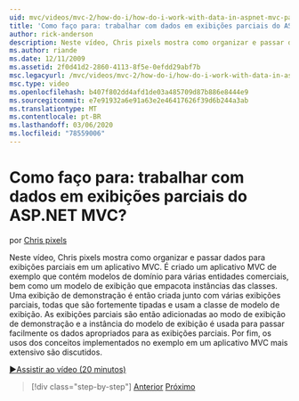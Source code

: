 ```yaml
---
uid: mvc/videos/mvc-2/how-do-i/how-do-i-work-with-data-in-aspnet-mvc-partial-views
title: 'Como faço para: trabalhar com dados em exibições parciais do ASP.NET MVC? | Microsoft Docs'
author: rick-anderson
description: Neste vídeo, Chris pixels mostra como organizar e passar dados para exibições parciais em um aplicativo MVC. É criado um aplicativo MVC de exemplo que contém o domínio...
ms.author: riande
ms.date: 12/11/2009
ms.assetid: 2f0d41d2-2860-4113-8f5e-0efdd29abf7b
msc.legacyurl: /mvc/videos/mvc-2/how-do-i/how-do-i-work-with-data-in-aspnet-mvc-partial-views
msc.type: video
ms.openlocfilehash: b407f802dd4afd1de03a485709d87b886e8444e9
ms.sourcegitcommit: e7e91932a6e91a63e2e46417626f39d6b244a3ab
ms.translationtype: MT
ms.contentlocale: pt-BR
ms.lasthandoff: 03/06/2020
ms.locfileid: "78559006"
---
```

# <a name="how-do-i-work-with-data-in-aspnet-mvc-partial-views"></a>Como faço para: trabalhar com dados em exibições parciais do ASP.NET MVC?

por [Chris pixels](https://twitter.com/chrispels)

Neste vídeo, Chris pixels mostra como organizar e passar dados para exibições parciais em um aplicativo MVC. É criado um aplicativo MVC de exemplo que contém modelos de domínio para várias entidades comerciais, bem como um modelo de exibição que empacota instâncias das classes. Uma exibição de demonstração é então criada junto com várias exibições parciais, todas que são fortemente tipadas e usam a classe de modelo de exibição. As exibições parciais são então adicionadas ao modo de exibição de demonstração e a instância do modelo de exibição é usada para passar facilmente os dados apropriados para as exibições parciais. Por fim, os usos dos conceitos implementados no exemplo em um aplicativo MVC mais extensivo são discutidos.

[&#9654;Assistir ao vídeo (20 minutos)](https://channel9.msdn.com/Blogs/ASP-NET-Site-Videos/how-do-i-work-with-data-in-aspnet-mvc-partial-views)

> [!div class="step-by-step"]
> [Anterior](how-do-i-return-json-formatted-data-for-an-ajax-call-in-an-aspnet-mvc-web-application.md)
> [Próximo](how-do-i-implement-view-models-to-manage-data-for-aspnet-mvc-views.md)
